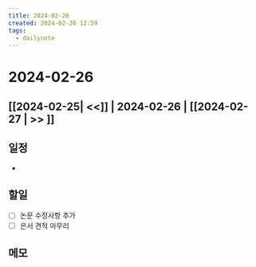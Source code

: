 ```yaml
---
title: 2024-02-26
created: 2024-02-26 12:59
tags:
  - dailynote
---
```

# 2024-02-26
## [[2024-02-25| <<]] | 2024-02-26 | [[2024-02-27 | >> ]]

## 일정
- 

## 할일
- [ ] 논문 수정사항 추가
- [ ] 은서 견적 마무리

## 메모

